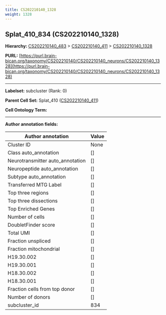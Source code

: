 ```yaml
---
title: CS202210140_1328
weight: 1328
---
```

## Splat_410_834 (CS202210140_1328)
<b>Hierarchy: </b>
[CS202210140_483](../CS202210140_483) >
[CS202210140_411](../CS202210140_411) >
[CS202210140_1328](../CS202210140_1328)

**PURL:** [https://purl.brain-bican.org/taxonomy/CS202210140/CS202210140_neurons/CS202210140_1328](https://purl.brain-bican.org/taxonomy/CS202210140/CS202210140_neurons/CS202210140_1328)

---


**Labelset:** subcluster (Rank: 0)

**Parent Cell Set:** Splat_410 ([CS202210140_411](../CS202210140_411))



**Cell Ontology Term:** 

[MARKER GENES.]: #


---

[TRANSFERRED ANNOTATIONS.]: #


[AUTHOR ANNOTATION FIELDS.]: #


**Author annotation fields:**

| Author annotation | Value |
|-------------------|-------|
|Cluster ID|None|
|Class auto_annotation|[]|
|Neurotransmitter auto_annotation|[]|
|Neuropeptide auto_annotation|[]|
|Subtype auto_annotation|[]|
|Transferred MTG Label|[]|
|Top three regions|[]|
|Top three dissections|[]|
|Top Enriched Genes|[]|
|Number of cells|[]|
|DoubletFinder score|[]|
|Total UMI|[]|
|Fraction unspliced|[]|
|Fraction mitochondrial|[]|
|H19.30.002|[]|
|H19.30.001|[]|
|H18.30.002|[]|
|H18.30.001|[]|
|Fraction cells from top donor|[]|
|Number of donors|[]|
|subcluster_id|834|
